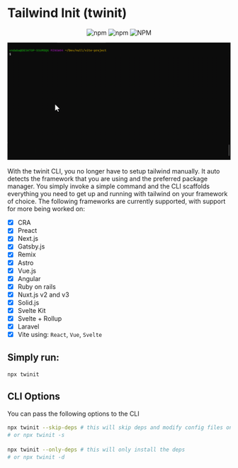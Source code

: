 # Tailwind Init (twinit)

<p align="center">
  <img alt="npm" src="https://img.shields.io/npm/dm/twinit?label=downloads&logo=npm">
  <img alt="npm" src="https://img.shields.io/npm/v/twinit?color=yellow">
  <img alt="NPM" src="https://img.shields.io/npm/l/twinit?color=orange">
</p>

![twinit gif](assets/twinit.gif)

With the twinit CLI, you no longer have to setup tailwind manually. It auto detects the framework that you are using and the preferred package manager. You simply invoke a simple command and the CLI scaffolds everything you need to get up and running with tailwind on your framework of choice. The following frameworks are currently supported, with support for more being worked on:

- [x] CRA
- [x] Preact
- [x] Next.js
- [x] Gatsby.js
- [x] Remix
- [x] Astro
- [x] Vue.js
- [x] Angular
- [x] Ruby on rails
- [x] Nuxt.js v2 and v3
- [x] Solid.js
- [x] Svelte Kit
- [x] Svelte + Rollup
- [x] Laravel
- [x] Vite using: `React`, `Vue`, `Svelte`

## Simply run:

```bash
npx twinit
```

## CLI Options

You can pass the following options to the CLI

```bash
npx twinit --skip-deps # this will skip deps and modify config files only
# or npx twinit -s

npx twinit --only-deps # this will only install the deps
# or npx twinit -d
```
